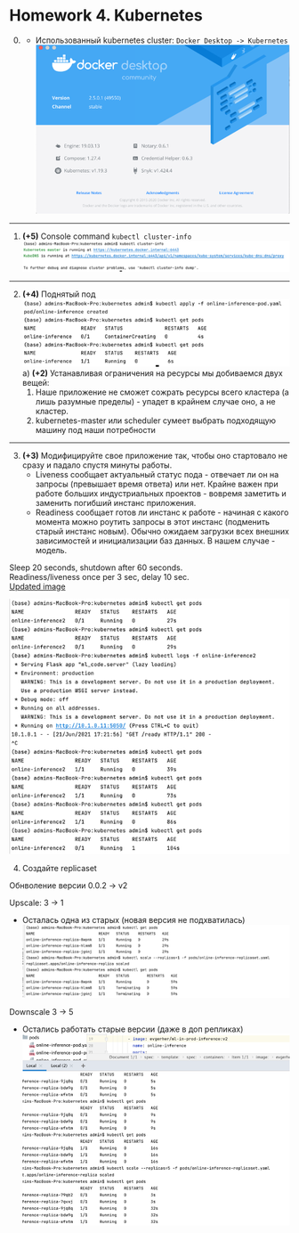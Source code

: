 # Homework 4. Kubernetes
0) + Использованный kubernetes cluster: `Docker Desktop -> Kubernetes`  
![task1_0.png](./imgs/task1_0.png)
---
1) **(+5)** Console command `kubectl cluster-info`
![task1](./imgs/task1.png)
---
2) **(+4)** Поднятый под
![task2](./imgs/task2.png)
   a) **(+2)** Устанавливая ограничения на ресурсы мы добиваемся двух вещей:
    1) Наше приложение не сможет сожрать ресурсы всего кластера (а лишь разумные пределы) - упадет в крайнем случае оно, а не кластер.
    2) kubernetes-master или scheduler сумеет выбрать подходящую машину под наши потребности
---
3) **(+3)** Модифицируйте свое приложение так, чтобы оно стартовало не сразу и падало спустя минуты работы.  
   - Liveness сообщает актуальный статус пода - отвечает ли он на запросы (превышает время ответа) или нет. Крайне важен при работе больших индустриальных проектов - вовремя заметить и заменить погибший инстанс приложения. 
   - Readiness сообщает готов ли инстанс к работе - начиная с какого момента можно роутить запросы в этот инстанс (подменить старый инстанс новым). Обычно ожидаем загрузки всех внешних зависимостей и инициализации баз данных. В нашем случае - модель.

Sleep 20 seconds, shutdown after 60 seconds.  
Readiness/liveness once per 3 sec, delay 10 sec.  
[Updated image](https://hub.docker.com/layers/evgerher/ml-in-prod-inference/v2/images/sha256-1270eff7b846049af1ea10574b597fd50e2a5458295d3c2e109a0454c25b5d6f?context=repo)  

![task3](./imgs/task3.png)  

4) Создайте replicaset

Обнволение версии 0.0.2 -> v2 

Upscale: 3 -> 1

- Осталась одна из старых (новая версия не подхватилась)
![task4-1](./imgs/task4-downscale-0.0.2.png) 
  
Downscale 3 -> 5

- Остались работать старые версии (даже в доп репликах)
![task4-2](./imgs/task4-upscale-sleep.png) 